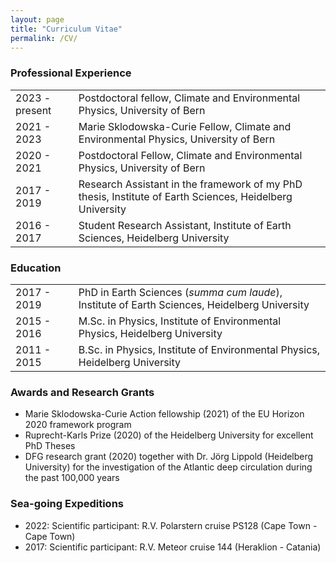 ```yaml
---
layout: page
title: "Curriculum Vitae"
permalink: /CV/
---
```



### Professional Experience  

<table>
<colgroup>
<col width="20%" />
<col width="80%" />
</colgroup>
<tbody>
<tr>
<td markdown="span">2023 - present</td>
<td markdown="span">Postdoctoral fellow, Climate and Environmental Physics, University of Bern</td>
</tr>
<tr>
<td markdown="span">2021 - 2023</td>
<td markdown="span">Marie Sklodowska-Curie Fellow, Climate and Environmental Physics, University of Bern</td>
</tr>
<tr>
<td markdown="span">2020 - 2021</td>
<td markdown="span">Postdoctoral Fellow, Climate and Environmental Physics, University of Bern</td>
</tr>
<tr>
  <td markdown="span">2017 - 2019</td>
  <td markdown="span">Research Assistant in the framework of my PhD thesis, Institute of Earth Sciences, Heidelberg University</td>
</tr>
<tr>
  <td markdown="span">2016 - 2017</td>
  <td markdown="span">Student Research Assistant, Institute of Earth Sciences, Heidelberg University</td>
</tr>
</tbody>
</table>

### Education  

<table>
<colgroup>
<col width="20%" />
<col width="80%" />
</colgroup>
<tbody>
<tr>
<td markdown="span">2017 - 2019</td>
<td markdown="span">PhD in Earth Sciences (<em>summa cum laude</em>), Institute of Earth Sciences, Heidelberg University</td>
</tr>
<tr>
<td markdown="span">2015 - 2016</td>
<td markdown="span">M.Sc. in Physics, Institute of Environmental Physics, Heidelberg University</td>
</tr>
<tr>
  <td markdown="span">2011 - 2015</td>
  <td markdown="span">B.Sc. in Physics, Institute of Environmental Physics, Heidelberg University</td>
</tr>
</tbody>
</table>

### Awards and Research Grants
- Marie Sklodowska-Curie Action fellowship (2021) of the EU Horizon 2020 framework program
- Ruprecht-Karls Prize (2020) of the Heidelberg University for excellent PhD Theses
- DFG research grant (2020) together with Dr. Jörg Lippold (Heidelberg University) for the investigation of the Atlantic deep circulation during the past 100,000 years


### Sea-going Expeditions
- 2022: Scientific participant: R.V. Polarstern cruise PS128 (Cape Town - Cape Town)
- 2017: Scientific participant: R.V. Meteor cruise 144 (Heraklion - Catania)
